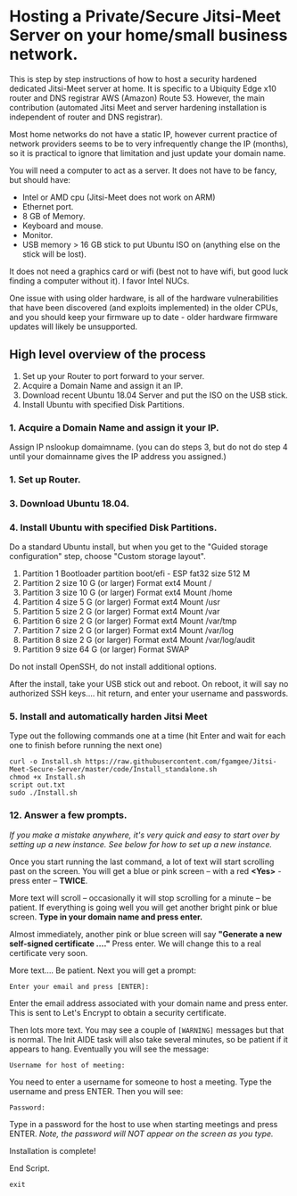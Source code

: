 # Hosting a Private/Secure Jitsi-Meet Server on your home/small business network.

This is step by step instructions of how to host a security hardened dedicated Jitsi-Meet server at home. It is specific to a Ubiquity Edge x10 router and DNS registrar AWS (Amazon) Route 53.   However, the main contribution (automated Jitsi Meet and server hardening installation is independent of router and DNS registrar).

Most home networks do not have a static IP, however current practice of network providers seems to be to very infrequently change the IP (months), so it is practical to ignore that limitation and just update your domain name.

You will need a computer to act as a server.  It does not have to be fancy, but should have:
* Intel or AMD cpu (Jitsi-Meet does not work on ARM)
* Ethernet port.
* 8 GB of Memory.
* Keyboard and mouse.
* Monitor.
* USB memory > 16 GB stick to put Ubuntu ISO on (anything else on the stick will be lost).

It does not need a graphics card or wifi (best not to have wifi, but good luck finding a computer without it).  I favor Intel NUCs.   

One issue with using older hardware, is all of the hardware vulnerabilities that have been discovered (and exploits implemented) in the older CPUs, and you should keep your firmware up to date - older hardware firmware updates will likely be unsupported.

## High level overview of the process

1. Set up your Router to port forward to your server.
2. Acquire a Domain Name and assign it an IP.
3. Download recent Ubuntu 18.04 Server and put the ISO on the USB stick.
4. Install Ubuntu with specified Disk Partitions.


### 1. Acquire a Domain Name and assign it your IP.


Assign IP
nslookup domaimname.  (you can do steps 3, but do not do step 4 until your domainname gives the IP address you assigned.)

### 1. Set up Router.

### 3. Download Ubuntu 18.04.

### 4. Install Ubuntu with specified Disk Partitions.

Do a standard Ubuntu install, but when you get to the "Guided storage configuration" step, choose "Custom storage layout".

1. Partition 1 Bootloader partition boot/efi - ESP fat32 size 512 M
2. Partition 2 size 10 G (or larger) Format ext4 Mount /
3. Partition 3 size 10 G (or larger) Format ext4 Mount /home
4. Partition 4 size 5 G (or larger) Format ext4 Mount /usr
5. Partition 5 size 2 G (or larger) Format ext4 Mount /var
6. Partition 6 size 2 G (or larger) Format ext4 Mount /var/tmp
7. Partition 7 size 2 G (or larger) Format ext4 Mount /var/log
8. Partition 8 size 2 G (or larger) Format ext4 Mount /var/log/audit
9. Partition 9 size 64 G (or larger) Format SWAP

Do not install OpenSSH, do not install additional options.

After the install, take your USB stick out and reboot.  On reboot, it will say no authorized SSH keys....  hit return, and enter your username and passwords.

### 5. Install and automatically harden Jitsi Meet

Type out the following commands one at a time (hit Enter and wait for each one to finish before running the next one)
```
curl -o Install.sh https://raw.githubusercontent.com/fgamgee/Jitsi-Meet-Secure-Server/master/code/Install_standalone.sh
chmod +x Install.sh
script out.txt
sudo ./Install.sh
```
### 12. Answer a few prompts.
_If you make a mistake anywhere, it's very quick and easy to start over by setting up a new instance. See below for how to set up a new instance._

Once you start running the last command, a lot of text will start scrolling past on the screen. You will get a blue or pink screen – with a red **\<Yes\>** - press enter – **TWICE**.

More text will scroll – occasionally it will stop scrolling for a minute – be patient. If everything is going well you will get another bright pink or blue screen. **Type in your domain name and press enter.**

Almost immediately, another pink or blue screen will say **"Generate a new self-signed certificate …."** Press enter. We will change this to a real certificate very soon.

More text…. Be patient. Next you will get a prompt:
```
Enter your email and press [ENTER]:
```
Enter the email address associated with your domain name and press enter. This is sent to Let's Encrypt to obtain a security certificate.

Then lots more text. You may see a couple of  ```[WARNING]``` messages but that is normal. The Init AIDE task will also take several minutes, so be patient if it appears to hang.
Eventually you will see the message:
```
Username for host of meeting:
```
You need to enter a username for someone to host a meeting.  Type the username and press ENTER.  Then you will see:

```
Password:
```
Type in a password for the host to use when starting meetings and press ENTER.  *Note, the password will *NOT* appear on the screen as you type.*

Installation is complete!

End Script.

```exit```
